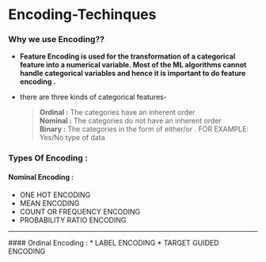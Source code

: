 # Encoding-Techinques

### Why we use Encoding??<br>
* <b>Feature Encoding is used for the transformation of a categorical feature into a numerical variable. Most of the ML algorithms cannot handle categorical variables and hence it is important to do feature encoding .</b>


* there are three kinds of categorical features-

  ><b>Ordinal :</b> The categories have an inherent order <br>
  ><b>Nominal :</b> The categories do not have an inherent order <br>
  ><b>Binary :</b> The categories in the form of either/or . FOR EXAMPLE: Yes/No type of data


### Types Of Encoding :
#### Nominal Encoding :
* ONE HOT ENCODING
* MEAN ENCODING
* COUNT OR FREQUENCY ENCODING
* PROBABILITY RATIO ENCODING
<hr>
#### Ordinal Encoding :
* LABEL ENCODING
* TARGET GUIDED ENCODING
